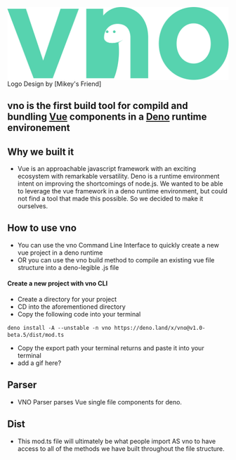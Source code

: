<img src="./assets/vnologo.svg"
     alt="vno logo"
     style="float: left; margin-right: 10px;" />
Logo Design by [Mikey's Friend]

## vno is the first build tool for compild and bundling [Vue](https://github.com/vuejs) components in a [Deno](https://github.com/denoland) runtime environement

## Why we built it
- Vue is an approachable javascript framework with an exciting ecosystem with remarkable versatility. Deno is a runtime environment intent on improving the shortcomings of node.js. We wanted to be able to leverage the vue framework in a deno runtime environment, but could not find a tool that made this possible. So we decided to make it ourselves. 

## How to use vno
- You can use the vno Command Line Interface to quickly create a new vue project in a deno runtime
- OR you can use the vno build method to compile an existing vue file structure into a deno-legible .js file 

#### Create a new project with vno CLI
- Create a directory for your project
- CD into the aforementioned directory
- Copy the following code into your terminal
````
deno install -A --unstable -n vno https://deno.land/x/vno@v1.0-beta.5/dist/mod.ts
````
- Copy the export path your terminal returns and paste it into your terminal
- add a gif here?

## Parser

- VNO Parser parses Vue single file components for deno.

## Dist

- This mod.ts file will ultimately be what people import AS vno to have access to all of the methods we have built throughout the file structure.
